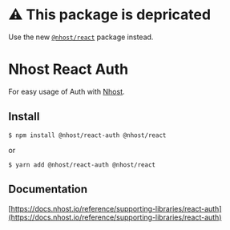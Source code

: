 # ⚠️ This package is depricated

Use the new [`@nhost/react`](https://github.com/nhost/nhost/tree/main/packages/react) package instead.

# Nhost React Auth

For easy usage of Auth with [Nhost](https://nhost.io).

## Install

`$ npm install @nhost/react-auth @nhost/react`

or

`$ yarn add @nhost/react-auth @nhost/react`

## Documentation

[https://docs.nhost.io/reference/supporting-libraries/react-auth](https://docs.nhost.io/reference/supporting-libraries/react-auth)
